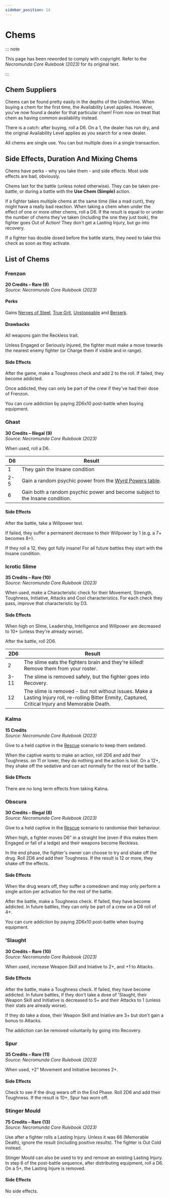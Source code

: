 ```yaml
---
sidebar_position: 14
---
```


# Chems

::: note

This page has been reworded to comply with copyright. Refer to the _Necromunda Core Rulebook (2023)_ for its original text.

:::

## Chem Suppliers[](https://necrovox.org/docs/armoury/armour#chem-suppliers "Direct link to Chem Suppliers")

Chems can be found pretty easily in the depths of the Underhive. When buying a chem for the first time, the Availability Level applies. However, you've now found a dealer for that particular chem! From now on treat that chem as having common availability instead.

There is a catch: after buying, roll a D6. On a 1, the dealer has run dry, and the original Availability Level applies as you search for a new dealer.

All chems are single use. You can but multiple does in a single transaction.

## Side Effects, Duration And Mixing Chems[](https://necrovox.org/docs/armoury/armour#side-effects-duration-and-mixing-chems "Direct link to Side Effects, Duration And Mixing Chems")

Chems have perks - why you take them - and side effects. Most side effects are bad, obviously.

Chems last for the battle (unless noted otherwise). They can be taken pre-battle, or during a battle with the **Use Chem (Simple)** action.

If a fighter takes multiple chems at the same time (like a mad cunt), they might have a really bad reaction. When taking a chem when under the effect of one or more other chems, roll a D6. If the result is equal to or under the number of chems they've taken (including the one they just took), the fighter goes Out of Action! They don't get a Lasting Injury, but go into recovery.

If a fighter has double dosed before the battle starts, they need to take this check as soon as they activate.

## List of Chems[](https://necrovox.org/docs/armoury/armour#list-of-chems "Direct link to List of Chems")

### Frenzon[](https://necrovox.org/docs/armoury/armour#frenzon "Direct link to Frenzon")

**20 Credits – Rare (9)**  
_Source: Necromunda Core Rulebook (2023)_

#### Perks[](https://necrovox.org/docs/armoury/armour#perks "Direct link to Perks")

Gains [Nerves of Steel](https://necrovox.org/docs/gang-fighters-and-their-weaponry/skills/#4-nerves-of-steel), [True Grit](https://necrovox.org/docs/gang-fighters-and-their-weaponry/skills/#5-true-grit), [Unstoppable](https://necrovox.org/docs/gang-fighters-and-their-weaponry/skills/#6-unstoppable) and [Berserk](https://necrovox.org/docs/gang-fighters-and-their-weaponry/skills/#1-berserker).

#### Drawbacks[](https://necrovox.org/docs/armoury/armour#drawbacks "Direct link to Drawbacks")

All weapons gain the Reckless trait.

Unless Engaged or Seriously Injured, the fighter must make a move towards the nearest enemy fighter (or Charge them if visible and in range).

#### Side Effects[](https://necrovox.org/docs/armoury/armour#side-effects "Direct link to Side Effects")

After the game, make a Toughness check and add 2 to the roll. If failed, they become addicted.

Once addicted, they can only be part of the crew if they've had their dose of Frenzon.

You can cure addiction by paying 2D6x10 post-battle when buying equipment.

### Ghast[](https://necrovox.org/docs/armoury/armour#ghast "Direct link to Ghast")

**30 Credits – Illegal (9)**  
_Source: Necromunda Core Rulebook (2023)_

When used, roll a D6.

| D6 | Result |
| --- | --- |
| 1 | They gain the Insane condition |
| 2-5 | Gain a random psychic power from the [Wyrd Powers table](https://necrovox.org/docs/the-rules/psykers#wyrd-powers). |
| 6 | Gain both a random psychic power and become subject to the Insane condition. |

#### Side Effects[](https://necrovox.org/docs/armoury/armour#side-effects-1 "Direct link to Side Effects")

After the battle, take a Willpower test.

If failed, they suffer a permanent decrease to their Willpower by 1 (e.g. a 7+ becomes 8+).

If they roll a 12, they got fully insane! For all future battles they start with the Insane condition.

### Icrotic Slime[](https://necrovox.org/docs/armoury/armour#icrotic-slime "Direct link to Icrotic Slime")

**35 Credits – Rare (10)**  
_Source: Necromunda Core Rulebook (2023)_

When used, make a Characteristic check for their Movement, Strength, Toughness, Initiative, Attacks and Cool characteristics. For each check they pass, improve that characteristic by D3.

#### Side Effects[](https://necrovox.org/docs/armoury/armour#side-effects-2 "Direct link to Side Effects")

When high on Slime, Leadership, Intelligence and Willpower are decreased to 10+ (unless they're already worse).

After the battle, roll 2D6.

| 2D6 | Result |
| --- | --- |
| 2 | The slime eats the fighters brain and they're killed! Remove them from your roster. |
| 3-11 | The slime is removed safely, but the fighter goes into Recovery. |
| 12 | The slime is removed - but not without issues. Make a Lasting Injury roll, re-rolling Bitter Enmity, Captured, Critical Injury and Memorable Death. |

### Kalma[](https://necrovox.org/docs/armoury/armour#kalma "Direct link to Kalma")

**15 Credits**  
_Source: Necromunda Core Rulebook (2023)_

Give to a held captive in the [Rescue](https://necrovox.org/docs/scenarios/scenario-list/rescue-mission) scenario to keep them sedated.

When the captive wants to make an action, roll 2D6 and add their Toughness. on 11 or lower, they do nothing and the action is lost. On a 12+, they shake off the sedative and can act normally for the rest of the battle.

#### Side Effects[](https://necrovox.org/docs/armoury/armour#side-effects-3 "Direct link to Side Effects")

There are no long term effects from taking Kalma.

### Obscura[](https://necrovox.org/docs/armoury/armour#obscura "Direct link to Obscura")

**30 Credits – Illegal (8)**  
_Source: Necromunda Core Rulebook (2023)_

Give to a held captive in the [Rescue](https://necrovox.org/docs/scenarios/scenario-list/rescue-mission) scenario to randomise their behaviour.

When high, a fighter moves D6" in a straight line (even if this makes them Engaged or fall of a ledge) and their weapons become Reckless.

In the end phase, the fighter's owner can choose to try and shake off the drug. Roll 2D6 and add their Toughness. If the result is 12 or more, they shake off the effects.

#### Side Effects[](https://necrovox.org/docs/armoury/armour#side-effects-4 "Direct link to Side Effects")

When the drug wears off, they suffer a comedown and may only perform a single action per activation for the rest of the battle.

After the battle, make a Toughness check. If failed, they have become addicted. In future battles, they can only be part of a crew on a D6 roll of 4+.

You can cure addiction by paying 2D6x10 post-battle when buying equipment.

### ’Slaught[](https://necrovox.org/docs/armoury/armour#slaught "Direct link to ’Slaught")

**30 Credits – Rare (10)**  
_Source: Necromunda Core Rulebook (2023)_

When used, increase Weapon Skill and Iniative to 2+, and +1 to Attacks.

#### Side Effects[](https://necrovox.org/docs/armoury/armour#side-effects-5 "Direct link to Side Effects")

After the battle, make a Toughness check. If failed, they have become addicted. In future battles, if they don't take a dose of 'Slaught, their Weapon Skill and Initiative is decreased to 5+ and their Attacks to 1 (unless their stats are already worse).

If they do take a dose, their Weapon Skill and Iniative are 3+ but don't gain a bonus to Attacks.

The addiction can be removed voluntarily by going into Recovery.

### Spur[](https://necrovox.org/docs/armoury/armour#spur "Direct link to Spur")

**35 Credits – Rare (11)**  
_Source: Necromunda Core Rulebook (2023)_

When used, +2" Movement and Initiative becomes 2+.

#### Side Effects[](https://necrovox.org/docs/armoury/armour#side-effects-6 "Direct link to Side Effects")

Check to see if the drug wears off in the End Phase. Roll 2D6 and add their Toughness. If the result is 10+, Spur has worn off.

### Stinger Mould[](https://necrovox.org/docs/armoury/armour#stinger-mould "Direct link to Stinger Mould")

**75 Credits – Rare (13)**  
_Source: Necromunda Core Rulebook (2023)_

Use after a fighter rolls a Lasting Injury. Unless it was 66 (Memorable Death), ignore the result (including positive results). The fighter is Out Cold instead.

Stinger Mould can also be used to try and remove an existing Lasting Injury. In step 6 of the post-battle sequence, after distributing equipment, roll a D6. On a 5+, the Lasting Injure is removed.

#### Side Effects[](https://necrovox.org/docs/armoury/armour#side-effects-7 "Direct link to Side Effects")

No side effects.
